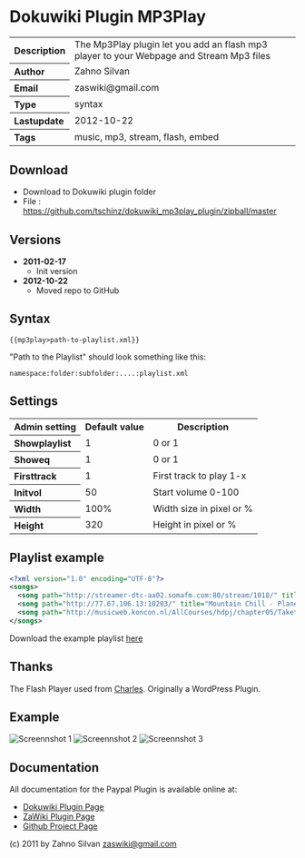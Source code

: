 # Dokuwiki Plugin MP3Play

<table>
  <tr>
    <th align="left">Description</th>
    <td>The Mp3Play plugin let you add an flash mp3 player to your Webpage and Stream Mp3 files</td>
  </tr>
  <tr>
    <th align="left">Author</th>
    <td>Zahno Silvan</td>
  </tr>
  <tr>
    <th align="left">Email</th>
    <td>zaswiki@gmail.com</td>
  </tr>
  <tr>
    <th align="left">Type</th>
    <td>syntax</td>
  </tr>
  <tr>
    <th align="left">Lastupdate</th>
    <td>2012-10-22</td>
  </tr>
  <tr>
    <th align="left">Tags</th>
    <td>music, mp3, stream, flash, embed</td>
  </tr>
</table>

## Download
* Download to Dokuwiki plugin folder
* File     : https://github.com/tschinz/dokuwiki_mp3play_plugin/zipball/master

## Versions
* **2011-02-17**
  * Init version 
* **2012-10-22**
  * Moved repo to GitHub

## Syntax
```
{{mp3play>path-to-playlist.xml}}
```

"Path to the Playlist" should look something like this:
```
namespace:folder:subfolder:....:playlist.xml
```

## Settings
<table>
  <tr>
    <th>Admin setting</th>
    <th>Default value</th>
    <th>Description</th>
  </tr>
  <tr>
    <th align="left">Showplaylist</th>
    <td>1</td>
    <td>0 or 1</td>
  </tr>
  <tr>
    <th align="left">Showeq</th>
    <td>1</td>
    <td>0 or 1</td>
  </tr>
  <tr>
    <th align="left">Firsttrack</th>
    <td>1</td>
    <td>First track to play 1-x</td>
  </tr>
  <tr>
    <th align="left">Initvol</th>
    <td>50</td>
    <td>Start volume 0-100</td>
  </tr>
  <tr>
    <th align="left">Width</th>
    <td>100%</td>
    <td>Width size in pixel or %</td>
  </tr>
  <tr>
    <th align="left">Height</th>
    <td>320</td>
    <td>Height in pixel or %</td>
  </tr>
</table>

## Playlist example
```xml
<?xml version="1.0" encoding="UTF-8"?>
<songs>
  <song path="http://streamer-dtc-aa02.somafm.com:80/stream/1018/" title="Some Internetradio Mp3 Stream" />
  <song path="http://77.67.106.13:10203/" title="Mountain Chill - Planets Destination for Chill" />
  <song path="http://musicweb.koncon.nl/AllCourses/hdpj/chapter05/TaketheATrain.mp3" title="URL to a MP3 file on the Net" />
</songs>
```

Download the example playlist [here](http://zawiki.dyndns.org/~zas/zawiki/lib/exe/fetch.php/tschinz:programming:dw:mp3play:playlist.xml)

## Thanks
The Flash Player used from [Charles](http://sexywp.com/flash-player-widget.htm). Originally a WordPress Plugin.

## Example
![Screennshot 1](http://zawiki.dyndns.org/~zas/zawiki/lib/exe/fetch.php/tschinz:programming:dw:mp3play:mp3play_1.png)
![Screennshot 2](http://zawiki.dyndns.org/~zas/zawiki/lib/exe/fetch.php/tschinz:programming:dw:mp3play:mp3play_2.png)
![Screennshot 3](http://zawiki.dyndns.org/~zas/zawiki/lib/exe/fetch.php/tschinz:programming:dw:mp3play:mp3play_3.png)

## Documentation

All documentation for the Paypal Plugin is available online at:

  * [Dokuwiki Plugin Page](http://dokuwiki.org/plugin:mp3play2)
  * [ZaWiki Plugin Page](http://zawiki.dyndns.org/~zas/zawiki/doku.php/tschinz:dw_mp3play)
  * [Github Project Page](https://github.com/tschinz/dokuwiki_mp3play_plugin)

(c) 2011 by Zahno Silvan <zaswiki@gmail.com>